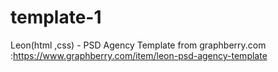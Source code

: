 # template-1
Leon(html ,css) - PSD Agency Template from graphberry.com :https://www.graphberry.com/item/leon-psd-agency-template
